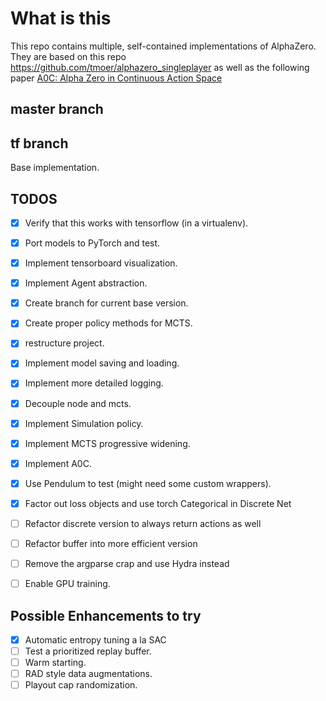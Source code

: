 # What is this
This repo contains multiple, self-contained implementations of AlphaZero. 
They are based on this repo https://github.com/tmoer/alphazero_singleplayer
as well as the following paper [A0C: Alpha Zero in Continuous Action Space](https://arxiv.org/pdf/1805.09613.pdf)

## master branch

## tf branch
Base implementation.  

## TODOS
- [x] Verify that this works with tensorflow (in a virtualenv).
- [x] Port models to PyTorch and test.
- [x] Implement tensorboard visualization.
- [x] Implement Agent abstraction.
- [x] Create branch for current base version.
- [x] Create proper policy methods for MCTS.
- [x] restructure project.
- [x] Implement model saving and loading.
- [x] Implement more detailed logging.
- [x] Decouple node and mcts.
- [x] Implement Simulation policy.
- [x] Implement MCTS progressive widening.
- [x] Implement A0C.
- [x] Use Pendulum to test (might need some custom wrappers).
- [x] Factor out loss objects and use torch Categorical in Discrete Net
- [ ] Refactor discrete version to always return actions as well
- [ ] Refactor buffer into more efficient version
- [ ] Remove the argparse crap and use Hydra instead
- [ ] Enable GPU training.


## Possible Enhancements to try
- [x] Automatic entropy tuning a la SAC
- [ ] Test a prioritized replay buffer.
- [ ] Warm starting.
- [ ] RAD style data augmentations.
- [ ] Playout cap randomization.
